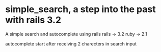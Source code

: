 # simple_search, a step into the past with rails 3.2

A simple search and autocomplete using rails
rails -> 3.2
ruby -> 2.1

autocomplete start after receiving 2 charecters in search input
